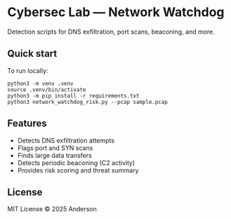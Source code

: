 # Cybersec Lab — Network Watchdog

Detection scripts for DNS exfiltration, port scans, beaconing, and more.

## Quick start
To run locally:

    python3 -m venv .venv
    source .venv/bin/activate
    python3 -m pip install -r requirements.txt
    python3 network_watchdog_risk.py --pcap sample.pcap

## Features
- Detects DNS exfiltration attempts
- Flags port and SYN scans
- Finds large data transfers
- Detects periodic beaconing (C2 activity)
- Provides risk scoring and threat summary

## License
MIT License © 2025 Anderson

